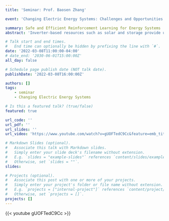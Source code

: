 ```yaml
---
title: 'Seminar: Prof. Baosen Zhang'

event: 'Changing Electric Energy Systems: Challenges and Opportunities'

summary: Safe and Efficient Reinforcement Learning for Energy Systems
abstract: 'Inverter-based resources such as solar and storage provide us with more flexibility in the control of power systems. Through their power electronic interfaces, complex control functions can be implemented to quickly respond to changes in the system. Recently, reinforcement learning has emerged as a popular method to find these nonlinear controllers.  The key challenge with a learning-based approach is that stability and safety constraints are difficult to enforce on the learned controllers. In this talk, we show how model-based control theory can be used as useful constraints on reinforcement learning, allowing us to explicitly engineer the structure of neural network controllers such that they guarantee system stability.  The resulting controllers only use local information and outperform conventional droop as well as strategies learned purely by using reinforcement learning.'

# Talk start and end times.
#   End time can optionally be hidden by prefixing the line with `#`.
date: '2022-03-08T11:00:00-04:00'
# date_end: '2030-06-01T15:00:00Z'
all_day: false

# Schedule page publish date (NOT talk date).
publishDate: '2022-03-08T16:00:00Z'

authors: []
tags:
    - seminar
    - Changing Electric Energy Systems

# Is this a featured talk? (true/false)
featured: true

url_code: ''
url_pdf: ''
url_slides: ''
url_video: 'https://www.youtube.com/watch?v=gUOFTedC9Cc&feature=emb_title&ab_channel=EESGatMIT'

# Markdown Slides (optional).
#   Associate this talk with Markdown slides.
#   Simply enter your slide deck's filename without extension.
#   E.g. `slides = "example-slides"` references `content/slides/example-slides.md`.
#   Otherwise, set `slides = ""`.
slides:

# Projects (optional).
#   Associate this post with one or more of your projects.
#   Simply enter your project's folder or file name without extension.
#   E.g. `projects = ["internal-project"]` references `content/project/deep-learning/index.md`.
#   Otherwise, set `projects = []`.
projects: []
---
```


{{< youtube gUOFTedC9Cc >}}
